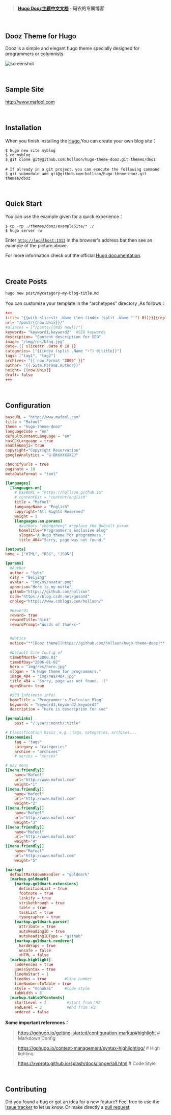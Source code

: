 
> #### [**Hugo Dooz主题中文文档**](./README-ZH.md)  - 码农的专属博客

<br/>

## Dooz Theme for Hugo

Dooz is a simple and elegant hugo theme specially designed for programmers or columnists.

![screenshot](images/tn.png)


<br/>

## Sample Site
http://www.mafool.com

<br/>


## Installation
When you finish installing the [Hugo](https://gohugo.io/getting-started/installing/),You can create your own blog site：

```shell
$ hugo new site myblog 
$ cd myblog
$ git clone git@github.com:hollson/hugo-theme-dooz.git themes/dooz

# If already in a git project，you can execute the following command
$ git submodule add git@github.com:hollson/hugo-theme-dooz.git themes/dooz
```

<br/>

## Quick Start
You can use the example given for a quick experience：
```shell
$ cp -rp ./themes/dooz/exampleSite/* ./
$ hugo server -w
```
Enter [`http://localhost:1313`](http://localhost:1313) in the browser's address bar,then see an example of the picture above.

For more information check out the official [Hugo documentation](http://gohugo.io/overview/usage/).

<br/>

## Create Posts
```shell
hugo new post/mycategory-my-blog-title.md
```
You can customize your template in the “archetypes” directory ,As follows：
```toml
+++
title= "{{with slicestr .Name (len (index (split .Name "-") 0))}}{{replace . "-" " "|strings.TrimLeft " "|title}}{{end}}"
url= "/post/{{now.Unix}}/"
#aliases = ["/posts/{{md5 now}}/"]
keywords= "keyword1,keyword2"  #SEO keywords
description= "Content description for SEO"
image= "/img/res/blog.jpg"
date= {{ slicestr .Date 0 10 }}
categories= ["{{index (split .Name "-") 0|title}}"]
tags= ["tag1", "tag2"]
archives= "{{ now.Format "2006" }}"
author= "{{.Site.Params.Author}}"
height= {{now.Unix}}
draft= false
+++
```

<br/>

## Configuration
```toml
baseURL = "http://www.mafool.com"
title = "Mafool"
theme = "hugo-theme-dooz"
languageCode = "en"
defaultContentLanguage = "en"
hasCJKLanguage = true
enableEmoji= true
copyright="Copyright Reservation"
googleAnalytics = "G-DKXXXXXX2J"

canonifyurls = true
paginate = 10
metaDataFormat = "toml"

[languages]
  [languages.en]
    # baseURL = "https://hollson.github.io"
    # contentDir = "content/english"
    title = "Mafool"
    languageName = "English"
    copyright="All Rights Reserved"
    weight = 1
    [languages.en.params]
      #author= "shongsheng" #replace the dedault param
      homeTitle="Programmer's Exclusive Blog" 
      slogan="A Hugo theme for programmers."
      title_404="Sorry, page was not found."

[outputs]
home = ["HTML", "RSS", "JSON"]

[params]
  #Author
  author = "Sybs"
  city = "Beijing"
  avatar = "img/my/avatar.png"
  aphorism="Here is my motto"
  github="https://github.com/hollson"
  csdn="https://blog.csdn.net/gusand"
  cnblog="https://www.cnblogs.com/hollson/"

  #Rewords
  reward= true
  rewardTitle="hint"
  rewardPrompt="Words of thanks~"


  #Notice
  notice="**[Dooz theme](https://github.com/hollson/hugo-theme-dooz)** updated, hurry up and experience it! `2020.03.22`"
 
  #Default Site Config of 
  timeOfMonth="2006.01"
  timeOfDay="2006-01-02"
  hero = "img/res/hero.jpg"
  slogan = "A Hugo theme for programmers."
  image_404 = "img/res/404.jpg"
  title_404 = "Sorry, page was not found. :("
  openShare= true

  #SEO Info(meta info)
  homeTitle = "Programmer's Exclusive Blog"
  keywords = "keyword1,keyword2,keyword3"
  description = "Here is description for seo"

[permalinks]
    post = "/:year/:month/:title"

# Classification basis：e.g.：tags、categories、archives...
[taxonomies]
    tag = "tags"
    category = "categories"
    archive = "archives"
    # series = "series"

# nav menu
[[menu.friendly]]
    name="Mafool"
    url="http://www.mafool.com"
    weight="1"
[[menu.friendly]]
    name="Mafool"
    url="http://www.mafool.com"
    weight="2"
[[menu.friendly]]
    name="Mafool"
    url="http://www.mafool.com"
    weight="3"    
[[menu.friendly]]
    name="Mafool"
    url="http://www.mafool.com"
    weight="4"
[[menu.friendly]]
    name="Mafool"
    url="http://www.mafool.com"
    weight="5"

[markup]
  defaultMarkdownHandler = "goldmark"
  [markup.goldmark]
    [markup.goldmark.extensions]
      definitionList = true
      footnote = true
      linkify = true
      strikethrough = true
      table = true
      taskList = true
      typographer = true
    [markup.goldmark.parser]
      attribute = true
      autoHeadingID = true
      autoHeadingIDType = "github"
    [markup.goldmark.renderer]
      hardWraps = true
      unsafe = false
      xHTML = false
  [markup.highlight]      
    codeFences = true     
    guessSyntax = true   
    lineNoStart = 1      
    lineNos = true        #line number
    lineNumbersInTable = true
    style = "monokai"     #code style
    tabWidth = 8
  [markup.tableOfContents]  
    startLevel = 2         #start from：H2
    endLevel = 3           #end from：H3
    ordered = false        
```
**Some important references：**
>  https://gohugo.io/getting-started/configuration-markup#highlight  # Markdown Config

>  https://gohugo.io/content-management/syntax-highlighting/   # High lighting

>  https://xyproto.github.io/splash/docs/longer/all.html  # Code Style


<br/>

## Contributing

Did you found a bug or got an idea for a new feature? Feel free to use the [issue tracker](https://github.com/hollson/hugo-theme-dooz/issues) to let us know. Or make directly a [pull request](https://github.com/hollson/hugo-theme-dooz/pulls).
